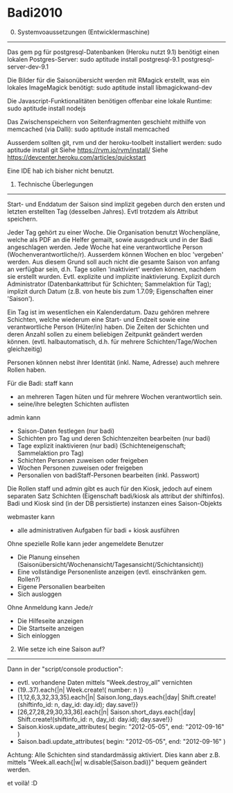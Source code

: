 Badi2010
========

0. Systemvoaussetzungen (Entwicklermaschine)
--------------------------------------------

Das gem pg für postgresql-Datenbanken (Heroku nutzt 9.1) benötigt einen lokalen Postgres-Server:
sudo aptitude install postgresql-9.1 postgresql-server-dev-9.1

Die Bilder für die Saisonübersicht werden mit RMagick erstellt, was ein lokales ImageMagick benötigt:
sudo aptitude install libmagickwand-dev

Die Javascript-Funktionalitäten benötigen offenbar eine lokale Runtime:
sudo aptitude install nodejs

Das Zwischenspeichern von Seitenfragmenten geschieht mithilfe von memcached (via Dalli):
sudo aptitude install memcached

Ausserdem sollten git, rvm und der heroku-toolbelt installiert werden:
sudo aptitude install git
Siehe https://rvm.io/rvm/install/
Siehe https://devcenter.heroku.com/articles/quickstart

Eine IDE hab ich bisher nicht benutzt.


1. Technische Überlegungen
--------------------------

Start- und Enddatum der Saison sind implizit gegeben durch den ersten und 
letzten erstellten Tag (desselben Jahres). Evtl trotzdem als Attribut speichern.

Jeder Tag gehört zu einer Woche.
Die Organisation benutzt Wochenpläne, welche als PDF an die Helfer gemailt, 
sowie ausgedruck und in der Badi angeschlagen werden. Jede Woche hat eine 
verantwortliche Person (Wochenverantwortliche/r). Ausserdem können Wochen en
bloc 'vergeben' werden. Aus diesem Grund soll auch nicht die gesamte Saison von
anfang an verfügbar sein, d.h. Tage sollen 'inaktiviert' werden können, nachdem
sie erstellt wurden.
Evtl. explizite und implizite inaktivierung. Explizit durch Administrator
(Datenbankattribut für Schichten; Sammelaktion für Tag); implizit durch Datum
(z.B. von heute bis zum 1.7.09; Eigenschaften einer 'Saison').

Ein Tag ist im wesentlichen ein Kalenderdatum. Dazu gehören mehrere Schichten,
welche wiederum eine Start- und Endzeit sowie eine verantwortliche Person
(Hüter/in) haben. Die Zeiten der Schichten und deren Anzahl sollen zu einem
beliebigen Zeitpunkt geändert werden können. (evtl. halbautomatisch, d.h. für
mehrere Schichten/Tage/Wochen gleichzeitig)

Personen können nebst ihrer Identität (inkl. Name, Adresse) auch
mehrere Rollen haben.

Für die Badi:
staff kann
- an mehreren Tagen hüten und für mehrere Wochen verantwortlich sein.
- seine/ihre belegten Schichten auflisten

admin kann
- Saison-Daten festlegen (nur badi)
- Schichten pro Tag und deren Schichtenzeiten bearbeiten (nur badi)
- Tage explizit inaktivieren (nur badi) (Schichteneigenschaft; Sammelaktion pro Tag)
- Schichten Personen zuweisen oder freigeben
- Wochen    Personen zuweisen oder freigeben
- Personalien von badiStaff-Personen bearbeiten (inkl. Passwort)

Die Rollen staff und admin gibt es auch für den Kiosk, jedoch auf einem separaten
Satz Schichten (Eigenschaft badi/kiosk als attribut der shiftinfos). Badi und
Kiosk sind (in der DB persistierte) instanzen eines Saison-Objekts

webmaster kann
- alle administrativen Aufgaben für badi + kiosk ausführen


Ohne spezielle Rolle kann jeder angemeldete Benutzer
- Die Planung einsehen (Saisonübersicht/Wochenansicht/Tagesansicht(/Schichtansicht))
- Eine vollständige Personenliste anzeigen (evtl. einschränken gem. Rollen?)
- Eigene Personalien bearbeiten
- Sich ausloggen

Ohne Anmeldung kann Jede/r
- Die Hilfeseite anzeigen
- Die Startseite anzeigen
- Sich einloggen


2. Wie setze ich eine Saison auf?
---------------------------------
Dann in der "script/console production":
- evtl. vorhandene Daten mittels "Week.destroy_all" vernichten
- (19..37).each{|n| Week.create!( number: n )}
- [1,12,6,3,32,33,35].each{|n| Saison.long_days.each{|day| Shift.create!(shiftinfo_id: n, day_id: day.id); day.save!}}
- [26,27,28,29,30,33,36].each{|n| Saison.short_days.each{|day| Shift.create!(shiftinfo_id: n, day_id: day.id); day.save!}}
- Saison.kiosk.update_attributes( begin: "2012-05-05", end: "2012-09-16" )
-  Saison.badi.update_attributes( begin: "2012-05-05", end: "2012-09-16" )

Achtung: Alle Schichten sind standardmässig aktiviert.
Dies kann aber z.B. mittels "Week.all.each{|w| w.disable(Saison.badi)}" bequem geändert werden.

et voilà! :D
